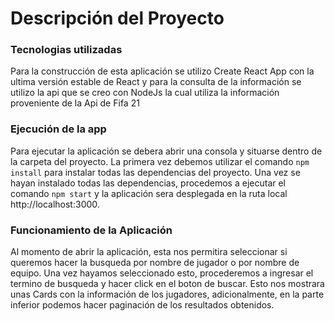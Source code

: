 # Descripción del Proyecto

### Tecnologias utilizadas

Para la construcción de esta aplicación se utilizo Create React App con la ultima versión estable de React y para la consulta de la información se utilizo la api que se creo con NodeJs la cual utiliza la información proveniente de la Api de Fifa 21

### Ejecución de la app

Para ejecutar la aplicación se debera abrir una consola y situarse dentro de la carpeta del proyecto. La primera vez debemos utilizar el comando `npm install` para instalar todas las dependencias del proyecto. Una vez se hayan instalado todas las dependencias, procedemos a ejecutar el comando `npm start` y la aplicación sera desplegada en la ruta local http://localhost:3000.

### Funcionamiento de la Aplicación

Al momento de abrir la aplicación, esta nos permitira seleccionar si queremos hacer la busqueda por nombre de jugador o por nombre de equipo. Una vez hayamos seleccionado esto, procederemos a ingresar el termino de busqueda y hacer click en el boton de buscar. Esto nos mostrara unas Cards con la información de los jugadores, adicionalmente, en la parte inferior podemos hacer paginación de los resultados obtenidos.
